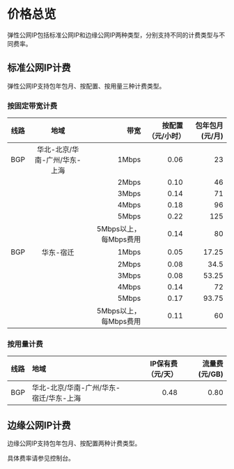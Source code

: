 # 价格总览

弹性公网IP包括标准公网IP和边缘公网IP两种类型，分别支持不同的计费类型与不同费率。

## 标准公网IP计费

弹性公网IP支持包年包月、按配置、按用量三种计费类型。

### 按固定带宽计费
| 线路 | 地域 | 带宽 | 按配置（元/小时） | 包年包月(元/月) |
|:---:|:---:| ---:| ---:| ---:|
| BGP | 华北-北京/华南-广州/华东-上海 | 1Mbps | 0.06 | 23 |
|  |  | 2Mbps | 0.10 | 46 |
|  |  | 3Mbps | 0.14 | 71 |
|  |  | 4Mbps | 0.18 | 96 |
|  |  | 5Mbps | 0.22 | 125 |
|  |  | 5Mbps以上，每Mbps费用 | 0.14 | 80 |
| BGP | 华东-宿迁 | 1Mbps | 0.05 | 17.25 |
|  |  | 2Mbps | 0.08 | 34.5 |
|  |  | 3Mbps | 0.08 | 53.25 |
|  |  | 4Mbps | 0.14 | 72 |
|  |  | 5Mbps | 0.17 | 93.75 |
|  |  | 5Mbps以上，每Mbps费用 | 0.11 | 60 |



### 按用量计费

| 线路 | 地域 | IP保有费（元/天） | 流量费(元/GB) |
|:--- |:--- | ---:| ---:|
| BGP | 华北-北京/华南-广州/华东-宿迁/华东-上海 | 0.48 | 0.80 |

## 边缘公网IP计费

边缘公网IP支持包年包月、按配置两种计费类型。

具体费率请参见控制台。
